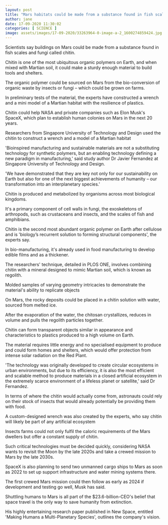 ```yaml
---
layout: post
title: "Mars habitats could be made from a substance found in fish scales"
author: jane 
date: 17-09-2020 11:30:02 
categories: [ SCIENCE ] 
image: assets/images/17-09-2020/33263964-0-image-a-2_1600274859424.jpg
---
```

Scientists say buildings on Mars could be made from a substance found in fish scales and fungi called chitin.

Chitin is one of the most ubiquitous organic polymers on Earth, and when mixed with Martian soil, it could make a sturdy enough material to build tools and shelters.

The organic polymer could be sourced on Mars from the bio-conversion of organic waste by insects or fungi – which could be grown on farms.

In preliminary tests of the material, the experts have constructed a wrench and a mini model of a Martian habitat with the resilience of plastics.

Chitin could help NASA and private companies such as Elon Musk's SpaceX, which plan to establish human colonies on Mars in the next 20 years.

Researchers from Singapore University of Technology and Design used the chitin to construct a wrench and a model of a Martian habitat

'Bioinspired manufacturing and sustainable materials are not a substituting technology for synthetic polymers, but an enabling technology defining a new paradigm in manufacturing,' said study author Dr Javier Fernandez at Singapore University of Technology and Design.

'We have demonstrated that they are key not only for our sustainability on Earth but also for one of the next biggest achievements of humanity – our transformation into an interplanetary species.'

Chitin is produced and metabolized by organisms across most biological kingdoms.

It's a primary component of cell walls in fungi, the exoskeletons of arthropods, such as crustaceans and insects, and the scales of fish and amphibians.

Chitin is the second most abundant organic polymer on Earth after cellulose and is 'biology’s recurrent solution to forming structural components', the experts say.

In bio-manufacturing, it's already used in food manufacturing to develop edible films and as a thickener.

The researchers' technique, detailed in PLOS ONE, involves combining chitin with a mineral designed to mimic Martian soil, which is known as regolith.

Molded samples of varying geometry intricacies to demonstrate the material's ability to replicate objects

On Mars, the rocky deposits could be placed in a chitin solution with water, sourced from melted ice.

After the evaporation of the water, the chitosan crystallizes, reduces in volume and pulls the regolith particles together.

Chitin can form transparent objects similar in appearance and characteristics to plastics produced to a high volume on Earth.

The material requires little energy and no specialised equipment to produce and could form homes and shelters, which would offer protection from intense solar radiation on the Red Plant.

'The technology was originally developed to create circular ecosystems in urban environments, but due to its efficiency, it is also the most efficient and scalable method to produce materials in a closed artificial ecosystem in the extremely scarce environment of a lifeless planet or satellite,' said Dr Fernandez.

In terms of where the chitin would actually come from, astronauts could rely on their stock of insects that would already potentially be providing them with food.

A custom-designed wrench was also created by the experts, who say chitin will likely be part of any artificial ecosystem

Insects farms could not only fulfil the caloric requirements of the Mars dwellers but offer a constant supply of chitin.

Such critical technologies must be decided quickly, considering NASA wants to revisit the Moon by the late 2020s and take a crewed mission to Mars by the late 2030s.

SpaceX is also planning to send two unmanned cargo ships to Mars as soon as 2022 to set up support infrastructure and water mining systems there.

The first crewed Mars mission could then follow as early as 2024 if development and testing go well, Musk has said.

Shuttling humans to Mars is all part of the $23.6-billion-CEO's belief that space travel is the only way to save humanity from extinction.

His highly entertaining research paper published in New Space, entitled 'Making Humans a Multi-Planetary Species', outlines the company's vision.